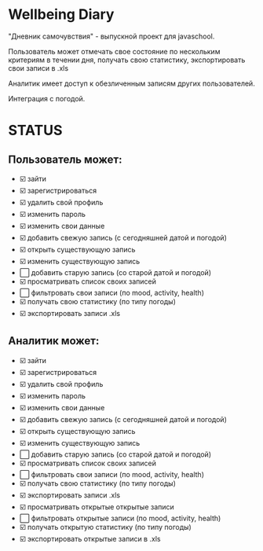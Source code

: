 # Wellbeing Diary
"Дневник самочувствия" - выпускной проект для javaschool.

Пользователь может отмечать свое состояние по нескольким критериям в течении дня, получать свою статистику, экспортировать свои записи в .xls

Аналитик имеет доступ к обезличенным записям других пользователей.

Интеграция с погодой.

# STATUS
## Пользователь может:
- ☑️ зайти
- ☑️ зарегистрироваться
- ☑️ удалить свой профиль
- ☑️ изменить пароль
- ☑️ изменить свои данные
- ☑️ добавить свежую запись (с сегодняшней датой и погодой)
- ☑️ открыть существующую запись
- ☑️ изменить существующую запись
- ⬜ добавить старую запись (со старой датой и погодой)
- ☑️ просматривать список своих записей
- ⬜ фильтровать свои записи (по mood, activity, health)
- ☑️ получать свою статистику (по типу погоды)
- ☑️ экспортировать записи .xls
## Аналитик может:
- ☑️ зайти
- ☑️ зарегистрироваться
- ☑️ удалить свой профиль
- ☑️ изменить пароль
- ☑️ изменить свои данные
- ☑️ добавить свежую запись (с сегодняшней датой и погодой)
- ☑️ открыть существующую запись
- ☑️ изменить существующую запись
- ⬜ добавить старую запись (со старой датой и погодой)
- ☑️ просматривать список своих записей
- ⬜ фильтровать свои записи (по mood, activity, health)
- ☑️ получать свою статистику (по типу погоды)
- ☑️ экспортировать записи .xls
- ☑️ просматривать открытые открытые записи
- ⬜ фильтровать открытые записи (по mood, activity, health)
- ☑️ получать открытую статистику (по типу погоды)
- ☑️ экспортировать открытые записи в .xls

